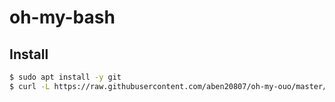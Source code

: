 # oh-my-bash

## Install

```bash
$ sudo apt install -y git
$ curl -L https://raw.githubusercontent.com/aben20807/oh-my-ouo/master/setup.sh | bash
```


